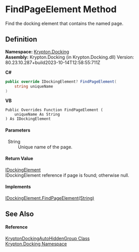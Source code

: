 # FindPageElement Method


Find the docking element that contains the named page.



## Definition
**Namespace:** <a href="98399376-cf41-9454-4b4d-4fab2ca20bc7.md">Krypton.Docking</a>  
**Assembly:** Krypton.Docking (in Krypton.Docking.dll) Version: 80.23.10.287+build2023-10-14T12:58:55:711Z

**C#**
``` C#
public override IDockingElement? FindPageElement(
	string uniqueName
)
```
**VB**
``` VB
Public Overrides Function FindPageElement ( 
	uniqueName As String
) As IDockingElement
```



#### Parameters
<dl><dt>  String</dt><dd>Unique name of the page.</dd></dl>

#### Return Value
<a href="7a8c0862-7f74-27fa-175f-cc894ff97478.md">IDockingElement</a>  
IDockingElement reference if page is found; otherwise null.

#### Implements
<a href="e75d45e0-0fe1-d4fc-557c-b3f0adeb637e.md">IDockingElement.FindPageElement(String)</a>  


## See Also


#### Reference
<a href="25a33b82-534c-8a16-e110-8e936aee3352.md">KryptonDockingAutoHiddenGroup Class</a>  
<a href="98399376-cf41-9454-4b4d-4fab2ca20bc7.md">Krypton.Docking Namespace</a>  
